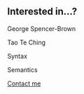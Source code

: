 ## Interested in...?

George Spencer-Brown

Tao Te Ching

Syntax

Semantics

[Contact me](https://github.com/WhirledPeas/LOF/issues)
